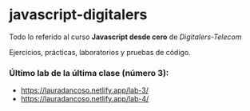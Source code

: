 # javascript-digitalers

Todo lo referido al curso **Javascript desde cero**  de *Digitalers-Telecom*

Ejercicios, prácticas, laboratorios y pruebas de código.

 ### Último lab de la última clase (número 3):
- https://lauradancoso.netlify.app/lab-3/
- https://lauradancoso.netlify.app/lab-4/
